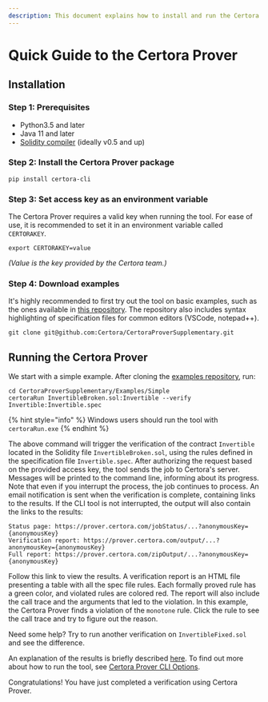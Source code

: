 ```yaml
---
description: This document explains how to install and run the Certora Prover
---
```


# Quick Guide to the Certora Prover

## Installation

### Step 1: Prerequisites

* Python3.5 and later
* Java 11 and later
* [Solidity compiler](https://github.com/ethereum/solidity/releases) \(ideally v0.5 and up\)

### Step 2: Install the Certora Prover package

```
pip install certora-cli
```

### Step 3: Set access key as an environment variable

The Certora Prover requires a valid key when running the tool. For ease of use, it is recommended to set it in an environment variable called `CERTORAKEY`.

```text
export CERTORAKEY=value
```

_\(Value is the key provided by the Certora team.\)_

### Step 4: Download examples

It's highly recommended to first try out the tool on basic examples, such as the ones available in [this repository](https://github.com/Certora/CertoraProverSupplementary). The repository also includes syntax highlighting of specification files for common editors \(VSCode, notepad++\).

```text
git clone git@github.com:Certora/CertoraProverSupplementary.git
```

## Running the Certora Prover

We start with a simple example. After cloning the [examples repository](https://github.com/Certora/CertoraProverSupplementary), run:

```text
cd CertoraProverSupplementary/Examples/Simple
certoraRun InvertibleBroken.sol:Invertible --verify Invertible:Invertible.spec
```

{% hint style="info" %}
Windows users should run the tool with `certoraRun.exe`
{% endhint %}

The above command will trigger the verification of the contract `Invertible` located in the Solidity file `InvertibleBroken.sol`, using the rules defined in the specification file `Invertible.spec`. After authorizing the request based on the provided access key, the tool sends the job to Certora's server. Messages will be printed to the command line, informing about its progress. Note that even if you interrupt the process, the job continues to process. An email notification is sent when the verification is complete, containing links to the results. If the CLI tool is not interrupted, the output will also contain the links to the results:

```text
Status page: https://prover.certora.com/jobStatus/...?anonymousKey={anonymousKey}
Verification report: https://prover.certora.com/output/...?anonymousKey={anonymousKey}
Full report: https://prover.certora.com/zipOutput/...?anonymousKey={anonymousKey}
```

Follow this link to view the results. A verification report is an HTML file presenting a table with all the spec file rules. Each formally proved rule has a green color, and violated rules are colored red. The report will also include the call trace and the arguments that led to the violation. In this example, the Certora Prover finds a violation of the `monotone` rule. Click the rule to see the call trace and try to figure out the reason. 

Need some help? Try to run another verification on `InvertibleFixed.sol` and see the difference.

An explanation of the results is briefly described [here](https://docs.google.com/document/d/11rKc_DgWfNrBSk38HJXDxdZWOMffc9xo_nvYLqLfMYk/edit#heading=h.lkpzkcqx8uj). To find out more about how to run the tool, see [Certora Prover CLI Options](certora-prover-cli-options.md). 

Congratulations! You have just completed a verification using Certora Prover.



